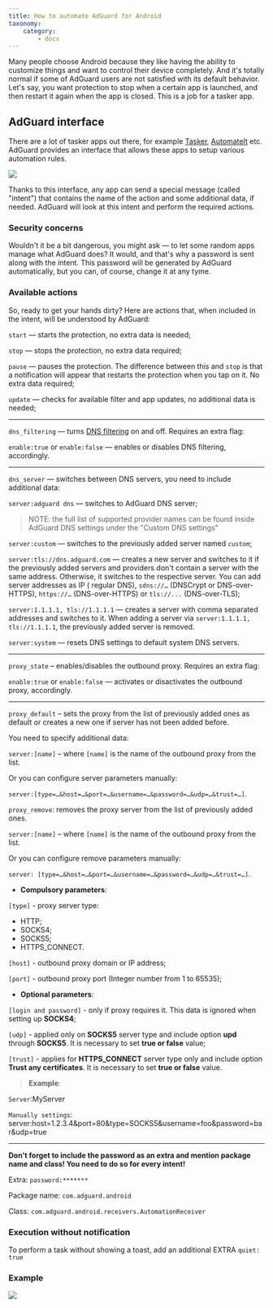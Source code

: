 ```yaml
---
title: How to automate AdGuard for Android
taxonomy:
    category:
        - docs
---
```


Many people choose Android because they like having the ability to customize things and want to control their device completely. And it's totally normal if some of AdGuard users are not satisfied with its default behavior. Let's say, you want protection to stop when a certain app is launched, and then restart it again when the app is closed. This is a job for a tasker app.

## AdGuard interface

There are a lot of tasker apps out there, for example [Tasker](https://play.google.com/store/apps/details?id=net.dinglisch.android.taskerm&noprocess), [AutomateIt](https://play.google.com/store/apps/details?id=AutomateIt.mainPackage&noprocess) etc. AdGuard provides an interface that allows these apps to setup various automation rules.

![](adg_automation.png?cropResize=360,640)

Thanks to this interface, any app can send a special message (called "intent") that contains the name of the action and some additional data, if needed. AdGuard will look at this intent and perform the required actions.

### Security concerns

Wouldn't it be a bit dangerous, you might ask — to let some random apps manage what AdGuard does? It would, and that's why a password is sent along with the intent. This password will be generated by AdGuard automatically, but you can, of course, change it at any tyme.

### Available actions

So, ready to get your hands dirty? Here are actions that, when included in the intent, will be understood by AdGuard:

<a name="action_start"></a>

`start` — starts the protection, no extra data is needed;

<a name="action_stop"></a>

`stop` — stops the protection, no extra data required;

<a name="action_pause"></a>

`pause` — pauses the protection. The difference between this and `stop` is that a notification will appear that restarts the protection when you tap on it. No extra data required;

<a name="action_update"></a>

`update` — checks for available filter and app updates, no additional data is needed;

-----

<a name="action_dns_filtering"></a>

`dns_filtering` — turns [DNS filtering](https://kb.adguard.com/en/general/dns-filtering-android) on and off. Requires an extra flag:

`enable:true` or `enable:false` — enables or disables DNS filtering, accordingly.
    
-----

<a name="action_dns_server"></a>

`dns_server` — switches between DNS servers, you need to include additional data:

 `server:adguard dns` — switches to AdGuard DNS server;
     
>NOTE: the full list of supported provider names can be found inside AdGuard DNS settings under the "Custom DNS settings"
        
 `server:custom` — switches to the previously added server named `custom`;     
     
 `server:tls://dns.adguard.com` — creates a new server and switches to it if the previously added servers and providers don't contain a server with the same address. Otherwise, it switches to the respective server. You can add server addresses as IP ( regular DNS), `sdns://…` (DNSCrypt or DNS-over-HTTPS), `https://…` (DNS-over-HTTPS) or  `tls://...` (DNS-over-TLS);
 
 `server:1.1.1.1, tls://1.1.1.1` — creates a server with comma separated addresses and switches to it. When adding a server via `server:1.1.1.1, tls://1.1.1.1`, the previously added server is removed. 
     
 `server:system` — resets DNS settings to default system DNS servers.
     
 -----

<a name="action_outbound_proxy"></a>

`proxy_state` – enables/disables the outbound proxy.  Requires an extra flag:

`enable:true` or `enable:false` — activates or disactivates the outbound proxy, accordingly.

-----

<a name="action_proxy_server"></a>

<a id="settings"></a>

`proxy_default` – sets the proxy from the list of previously added ones as default or creates a new one if server has not been added before. 

You need to specify additional data:

`server:[name]` – where `[name]` is the name of the outbound proxy from the list.

Or you can configure server parameters manually:

`server:[type=…&host=…&port=…&username=…&password=…&udp=…&trust=…]`.

`proxy_remove`: removes the proxy server from the list of previously added ones.

`server:[name]` – where `[name]` is the name of the outbound proxy from the list.

Or you  can configure remove parameters manually:

`server: [type=…&host=…&port=…&username=…&password=…&udp=…&trust=…]`.

* **Compulsory parameters**:

`[type]` -  proxy server type:
- HTTP;
- SOCKS4;
- SOCKS5;
- HTTPS_CONNECT.

`[host]` - outbound proxy domain or IP address;

`[port]` - outbound proxy port (Integer number from 1 to 65535);

* **Optional parameters**:

 `[login and password]` - only if proxy requires it. This data is ignored when setting up **SOCKS4**;
 
 `[udp]` - applied only on **SOCKS5** server type and include option **upd** through **SOCKS5**. It is necessary to set **true or false** value;
 
 `[trust]` - applies for **HTTPS_CONNECT** server type only and include option **Trust any certificates**. It is necessary to set **true or false** value.

 > **Example**:
 
 `Server`:MyServer

 `Manually settings`: server:host=1.2.3.4&port=80&type=SOCKS5&username=foo&password=bar&udp=true

-----

**Don't forget to include the password as an extra and mention package name and class! You need to do so for every intent!**

Extra: `password:*******`

Package name: `com.adguard.android`

Class: `com.adguard.android.receivers.AutomationReceiver`

### Execution without notification

To perform a task without showing a toast, add an additional EXTRA `quiet: true`

### Example

![](automation.png?cropResize=324,1023)
